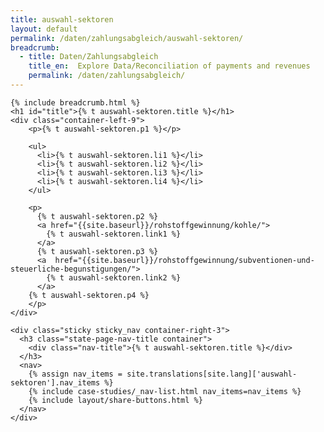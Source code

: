 ```yaml
---
title: auswahl-sektoren
layout: default
permalink: /daten/zahlungsabgleich/auswahl-sektoren/
breadcrumb:
  - title: Daten/Zahlungsabgleich
    title_en:  Explore Data/Reconciliation of payments and revenues
    permalink: /daten/zahlungsabgleich/
---
```


<main class="container-page-wrapper layout-state-pages">
  <section class="container" style="position: relative;">

    {% include breadcrumb.html %}
    <h1 id="title">{% t auswahl-sektoren.title %}</h1>
    <div class="container-left-9">
        <p>{% t auswahl-sektoren.p1 %}</p>

        <ul>
          <li>{% t auswahl-sektoren.li1 %}</li>
          <li>{% t auswahl-sektoren.li2 %}</li>
          <li>{% t auswahl-sektoren.li3 %}</li>
          <li>{% t auswahl-sektoren.li4 %}</li>
        </ul>

        <p>
          {% t auswahl-sektoren.p2 %}
          <a href="{{site.baseurl}}/rohstoffgewinnung/kohle/">
            {% t auswahl-sektoren.link1 %}
          </a>
          {% t auswahl-sektoren.p3 %}
          <a  href="{{site.baseurl}}/rohstoffgewinnung/subventionen-und-steuerliche-begunstigungen/">
            {% t auswahl-sektoren.link2 %}
          </a>
        {% t auswahl-sektoren.p4 %}
        </p>
    </div>

    <div class="sticky sticky_nav container-right-3">
      <h3 class="state-page-nav-title container">
        <div class="nav-title">{% t auswahl-sektoren.title %}</div>
      </h3>
      <nav>
        {% assign nav_items = site.translations[site.lang]['auswahl-sektoren'].nav_items %}
        {% include case-studies/_nav-list.html nav_items=nav_items %}
        {% include layout/share-buttons.html %}
      </nav>
    </div>
  </section>
</main>

<script src="https://ajax.googleapis.com/ajax/libs/jquery/1.12.4/jquery.min.js"></script>
<script type="text/javascript" src="//cdn.jsdelivr.net/jquery.slick/1.6.0/slick.min.js"></script>
<script type="text/javascript" src="{{ site.baseurl_root }}/js/lib/static.min.js" charset="utf-8"></script>
<script type="text/javascript" src="https://cdnjs.cloudflare.com/ajax/libs/jqPlot/1.0.8/jquery.jqplot.min.js"></script>
<link rel="stylesheet" type="text/css" href="https://cdnjs.cloudflare.com/ajax/libs/jqPlot/1.0.8/jquery.jqplot.min.css"/>
<script type="text/javascript" src="https://cdnjs.cloudflare.com/ajax/libs/jqPlot/1.0.8/plugins/jqplot.barRenderer.min.js"></script>
<script type="text/javascript" src="https://cdnjs.cloudflare.com/ajax/libs/jqPlot/1.0.8/plugins/jqplot.pieRenderer.min.js"></script>
<script type="text/javascript" src="https://cdnjs.cloudflare.com/ajax/libs/jqPlot/1.0.8/plugins/jqplot.categoryAxisRenderer.min.js"></script>
<script type="text/javascript" src="https://cdnjs.cloudflare.com/ajax/libs/jqPlot/1.0.8/plugins/jqplot.pointLabels.min.js"></script>

<script type="text/javascript" src="{{ site.baseurl_root }}/js/pages/barGraph.js" charset="utf-8"></script>
<script type="text/javascript" src="{{ site.baseurl_root }}/js/lib/explore.min.js" charset="utf-8"></script>
